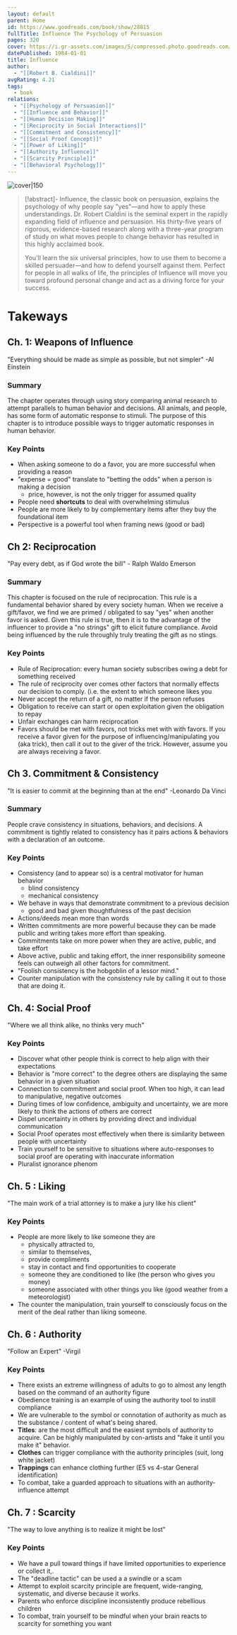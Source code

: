 ```yaml
---
layout: default
parent: Home
id: https://www.goodreads.com/book/show/28815
fullTitle: Influence The Psychology of Persuasion
pages: 320
cover: https://i.gr-assets.com/images/S/compressed.photo.goodreads.com/books/1391026083l/28815.jpg
datePublished: 1984-01-01
title: Influence
author:
  - "[[Robert B. Cialdini]]"
avgRating: 4.21
tags:
  - book
relations:
  - "[[Psychology of Persuasion]]"
  - "[[Influence and Behavior]]"
  - "[[Human Decision Making]]"
  - "[[Reciprocity in Social Interactions]]"
  - "[[Commitment and Consistency]]"
  - "[[Social Proof Concept]]"
  - "[[Power of Liking]]"
  - "[[Authority Influence]]"
  - "[[Scarcity Principle]]"
  - "[[Behavioral Psychology]]"
---
```

![cover|150](https://i.gr-assets.com/images/S/compressed.photo.goodreads.com/books/1391026083l/28815.jpg)

> [!abstract]-
> Influence, the classic book on persuasion, explains the psychology of why people say "yes"—and how to apply these understandings. Dr. Robert Cialdini is the seminal expert in the rapidly expanding field of influence and persuasion. His thirty-five years of rigorous, evidence-based research along with a three-year program of study on what moves people to change behavior has resulted in this highly acclaimed book.  
> 
> You'll learn the six universal principles, how to use them to become a skilled persuader—and how to defend yourself against them. Perfect for people in all walks of life, the principles of Influence will move you toward profound personal change and act as a driving force for your success.

# Takeways
## Ch. 1: Weapons of Influence
"Everything should be made as simple as possible, but not simpler" -Al Einstein
### Summary
The chapter operates through using story comparing animal research to attempt parallels to human behavior and decisions. All animals, and people, has some form of automatic response to stimuli. The purpose of this chapter is to introduce possible ways to trigger automatic responses in human behavior.
### Key Points
- When asking someone to do a favor, you are more successful when providing a reason
- "expense = good" translate to "betting the odds" when a person is making a decision
    - price, however, is not the only trigger for assumed quality
- People need **shortcuts** to deal with overwhelming stimulus
- People are more likely to by complementary items after they buy the foundational item
- Perspective is a powerful tool when framing news (good or bad)
## Ch 2: Reciprocation
"Pay every debt, as if God wrote the bill" - Ralph Waldo Emerson
### Summary
This chapter is focused on the rule of reciprocation. This rule is a fundamental behavior shared by every society human. When we receive a gift/favor, we find we are primed / obligated to say "yes" when another favor is asked. Given this rule is true, then it is to the advantage of the influencer to provide a "no strings" gift to elicit future compliance. Avoid being influenced by the rule throughly truly treating the gift as no stings.
### Key Points
- Rule of Reciprocation: every human society subscribes owing a debt for something received
- The rule of reciprocity over comes other factors that normally effects our decision to comply. (i.e. the extent to which someone likes you
- Never accept the return of a gift, no matter if the person refuses
- Obligation to receive can start or open exploitation given the obligation to repay
- Unfair exchanges can harm reciprocation
- Favors should be met with favors, not tricks met with with favors. If you receive a favor given for the purpose of influencing/manipulating you (aka trick), then call it out to the giver of the trick. However, assume you are always receiving a favor.
## Ch 3. Commitment & Consistency
"It is easier to commit at the beginning than at the end" -Leonardo Da Vinci
### Summary
People crave consistency in situations, behaviors, and decisions. A commitment is tightly related to consistency has it pairs actions & behaviors with a declaration of an outcome.
### Key Points
- Consistency (and to appear so) is a central motivator for human behavior
    - blind consistency
    - mechanical consistency
- We behave in ways that demonstrate commitment to a previous decision
    - good and bad given thoughtfulness of the past decision
- Actions/deeds mean more than words
- Written commitments are more powerful because they can be made public and writing takes more effort than speaking.
- Commitments take on more power when they are active, public, and take effort
- Above active, public and taking effort, the inner responsibility someone feels can outweigh all other factors for commitment.
- "Foolish consistency is the hobgoblin of a lessor mind."
- Counter manipulation with the consistency rule by calling it out to those that are doing it.
## Ch. 4: Social Proof
"Where we all think alike, no thinks very much"
### Key Points
- Discover what other people think is correct to help align with their expectations
- Behavior is "more correct" to the degree others are displaying the same behavior in a given situation
- Connection to commitment and social proof. When too high, it can lead to manipulative, negative outcomes
- During times of low confidence, ambiguity and uncertainty, we are more likely to think the actions of others are correct
- Dispel uncertainty in others by providing direct and individual communication
- Social Proof operates most effectively when there is similarity between people with uncertainty
- Train yourself to be sensitive to situations where auto-responses to social proof are operating with inaccurate information
- Pluralist ignorance phenom
## Ch. 5 : Liking
"The main work of a trial attorney is to make a jury like his client"
### Key Points
- People are more likely to like someone they are
    - physically attracted to,
    - similar to themselves,
    - provide compliments
    - stay in contact and find opportunities to cooperate
    - someone they are conditioned to like (the person who gives you money)
    - someone associated with other things you like (good weather from a meteorologist)
- The counter the manipulation, train yourself to consciously focus on the merit of the deal rather than liking someone.
## Ch. 6 : Authority
"Follow an Expert" -Virgil
### Key Points
- There exists an extreme willingness of adults to go to almost any length based on the command of an authority figure
- Obedience training is an example of using the authority tool to instill compliance
- We are vulnerable to the symbol or connotation of authority as much as the substance / content of what's being shared.
- **Titles**: are the most difficult and the easiest symbols of authority to acquire. Can be highly manipulated by con-artists and "fake it until you make it" behavior.
- **Clothes** can trigger compliance with the authority principles (suit, long white jacket)
- **Trappings** can enhance clothing further (E5 vs 4-star General identification)
- To combat, take a guarded approach to situations with an authority-influence attempt
## Ch. 7 : Scarcity
"The way to love anything is to realize it might be lost"
### Key Points
- We have a pull toward things if have limited opportunities to experience or collect it,.
- The "deadline tactic" can be used a a swindle or a scam
- Attempt to exploit scarcity principle are frequent, wide-ranging, systematic, and diverse because it works.
- Parents who enforce discipline inconsistently produce rebellious children
- To combat, train yourself to be mindful when your brain reacts to scarcity for something you want